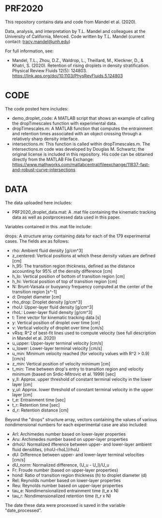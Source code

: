 # PRF2020
This repository contains data and code from Mandel et al. (2020).

Data, analysis, and interpretation by T.L. Mandel and colleagues at the University of California, Merced. Code written by T.L. Mandel (current contact: tracy.mandel@unh.edu)

For full information, see:
* Mandel, T.L., Zhou, D.Z., Waldrop, L., Theillard, M., Kleckner, D., & Khatri, S. (2020). Retention of rising droplets in density stratification. Physical Review Fluids 12(5): 124803. https://link.aps.org/doi/10.1103/PhysRevFluids.5.124803

# CODE #

The code posted here includes:
* demo_droplet_code:  A MATLAB script that shows an example of calling the dropTimescales function with experimental data.
* dropTimescales.m:   A MATLAB function that computes the entrainment and retention times associated with an object crossing through a relatively sharp density    interface.
* intersections.m:    This function is called within dropTimescales.m. The intersections.m code was developed by Douglas M. Schwartz; the original license is included in this repository. His code can be obtained directly from the MATLAB File Exchange: https://www.mathworks.com/matlabcentral/fileexchange/11837-fast-and-robust-curve-intersections

  
# DATA #

The data uploaded here includes:
* PRF2020_droplet_data.mat: A .mat file containing the kinematic tracking data as well as postprocessed data used in this paper.

Variables contained in this .mat file include:

drops:  A structure array containing data for each of the 179 experimental cases. The fields are as follows:
 * rho:        Ambient fluid density [g/cm^3]
 * z_centered: Vertical positions at which these density values are defined [cm]
 * h_95:       The transition region thickness, defined as the distance accounting for 95% of the density difference [cm]
 * h_lo:       Vertical position of bottom of transition region [cm]
 * h_hi:       Vertical position of top of transition region [cm]
 * N:          Brunt-Vaisala or buoyancy frequency computed at the center of the transition region [s^-1]
 * d:          Droplet diameter [cm]
 * rho_drop:   Droplet density [g/cm^3]
 * rhoU:       Upper-layer fluid density [g/cm^3]
 * rhoL:       Lower-layer fluid density [g/cm^3]
 * t:          Time vector for kinematic tracking data [s]
 * y:          Vertical position of droplet over time [cm]
 * v:          Vertical velocity of droplet over time [cm/s]
 * vRsq:       R^2 of best-fit lines used to compute velocity (see full description in Mandel et al. 2020)
 * u_upper:    Upper-layer terminal velocity [cm/s]
 * u_lower:    Lower-layer terminal velocity [cm/s]
 * u_min:      Minimum velocity reached (for velocity values with R^2 > 0.9) [cm/s]
 * z_min:      Vertical position of velocity minimum [cm]
 * t_min:      Time between drop's entry to transition region and velocity minimum (based on Srdic-Mitrovic et al. 1999) [sec]
 * y_ll:       Approx. upper threshold of constant terminal velocity in the lower layer [cm]
 * y_ul:       Approx. lower threshold of constant terminal velocity in the upper layer [cm]
 * t_e:        Entrainment time [sec]
 * t_r:        Retention time [sec]
 * d_r:        Retention distance [cm]

Beyond the "drops" structure array, vectors containing the values of various nondimensional numbers for each experimental case are also included:
* Arl:    Archimedes number based on lower-layer properties
* Aru:    Archimedes number based on upper-layer properties
* drhoU:  Normalized ifference between upper- and lower-layer ambient fluid densitites, (rhoU-rhoL)/rhoU
* dU:     Difference between upper- and lower-layer terminal velocities [cm/s]
* dU_norm:  Normalized difference, (U_u - U_l)/U_u
* Fr:     Froude number (based on upper-layer properties)
* hond:   Ratio of transition region thickness (h) to droplet diameter (d)
* Rel:    Reynolds number based on lower-layer properties
* Reu:    Reynolds number based on upper-layer properties
* tau_e:  Nondimensionalized entrainment time (t_e x N)
* tau_r:  Nondimensionalized retention time (t_r x N)

The date these data were processed is saved in the variable "date_processed".
